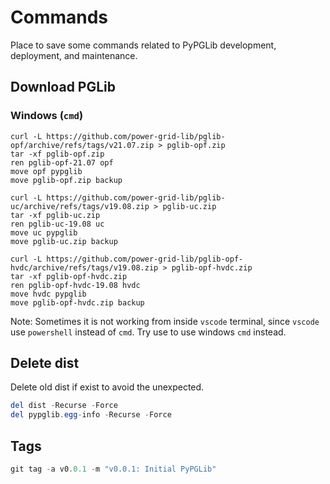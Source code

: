# Commands

Place to save some commands related to PyPGLib development, deployment, and maintenance.

## Download PGLib

### Windows (`cmd`)

```plaintext
curl -L https://github.com/power-grid-lib/pglib-opf/archive/refs/tags/v21.07.zip > pglib-opf.zip
tar -xf pglib-opf.zip
ren pglib-opf-21.07 opf
move opf pypglib
move pglib-opf.zip backup
```

```plaintext
curl -L https://github.com/power-grid-lib/pglib-uc/archive/refs/tags/v19.08.zip > pglib-uc.zip
tar -xf pglib-uc.zip
ren pglib-uc-19.08 uc
move uc pypglib
move pglib-uc.zip backup
```

```plaintext
curl -L https://github.com/power-grid-lib/pglib-opf-hvdc/archive/refs/tags/v19.08.zip > pglib-opf-hvdc.zip
tar -xf pglib-opf-hvdc.zip
ren pglib-opf-hvdc-19.08 hvdc
move hvdc pypglib
move pglib-opf-hvdc.zip backup
```

Note: Sometimes it is not working from inside `vscode` terminal, since `vscode` use `powershell` instead of `cmd`. Try use to use windows `cmd` instead.

<!-- 
TODO: 
    1. Powershell command for curl and tar
 -->


## Delete dist

Delete old dist if exist to avoid the unexpected.

```powershell
del dist -Recurse -Force
del pypglib.egg-info -Recurse -Force
```

## Tags

```powershell
git tag -a v0.0.1 -m "v0.0.1: Initial PyPGLib"
```
